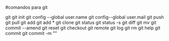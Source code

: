 #comandos para git

git
git init
git config --global user.name
git config--global user.mail
git push
git pull
git add
git add *
git clone
git status
git status -s
git diff
git mv
git commit --amend
git reset
git checkout
git remote
git log
git rm
git help
git commit
git commit -m ""

